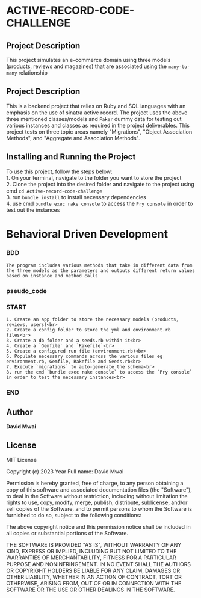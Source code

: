 # ACTIVE-RECORD-CODE-CHALLENGE

## Project Description 
This project simulates an e-commerce domain using three models (products, reviews and magazines) that are associated using the `many-to-many` relationship

## Project Description  
This is a backend project that relies on Ruby and SQL languages with an emphasis on the use of sinatra active record. The project uses the above three mentioned classes/models and `Faker` dummy data for testing out various instances and classes as required in the project deliverables. This project tests on three topic areas namely "Migrations", "Object Association Methods", and "Aggregate and Association Methods". 

## Installing and Running the Project
To use this project, follow the steps below:<br> 
    1. On your terminal, navigate to the folder you want to store the project<br>
    2. Clone the project into the desired folder and navigate to the project using cmd `cd Active-record-code-challenge`<br>
    3. run `bundle install` to install necessary dependencies<br> 
    4. use cmd `bundle exec rake console` to access the `Pry console` in order to test out the instances 

# Behavioral Driven Development 
### BDD 
    The program includes various methods that take in different data from the three models as the parameters and outputs different return values based on instance and method calls 
### pseudo_code 
### START 
    1. Create an app folder to store the necessary models (products, reviews, users)<br>
    2. Create a config folder to store the yml and environment.rb files<br>
    3. Create a db folder and a seeds.rb within it<br> 
    4. Create a `Gemfile` and `Rakefile`<br>
    5. Create a configured run file (environment.rb)<br>
    6. Populate necessary commands across the various files eg environment.rb, Gemfile, Rakefile and Seeds.rb<br>
    7. Execute `migrations` to auto-generate the schema<br>
    8. run the cmd `bundle exec rake console` to access the `Pry console` in order to test the necessary instances<br> 
### END

## Author 
**David Mwai**

## License 
MIT License

Copyright (c) 2023 Year Full name: David Mwai 

Permission is hereby granted, free of charge, to any person obtaining a copy of this software and associated documentation files (the "Software"), to deal in the Software without restriction, including without limitation the rights to use, copy, modify, merge, publish, distribute, sublicense, and/or sell copies of the Software, and to permit persons to whom the Software is furnished to do so, subject to the following conditions:

The above copyright notice and this permission notice shall be included in all copies or substantial portions of the Software.

THE SOFTWARE IS PROVIDED "AS IS", WITHOUT WARRANTY OF ANY KIND, EXPRESS OR IMPLIED, INCLUDING BUT NOT LIMITED TO THE WARRANTIES OF MERCHANTABILITY, FITNESS FOR A PARTICULAR PURPOSE AND NONINFRINGEMENT. IN NO EVENT SHALL THE AUTHORS OR COPYRIGHT HOLDERS BE LIABLE FOR ANY CLAIM, DAMAGES OR OTHER LIABILITY, WHETHER IN AN ACTION OF CONTRACT, TORT OR OTHERWISE, ARISING FROM, OUT OF OR IN CONNECTION WITH THE SOFTWARE OR THE USE OR OTHER DEALINGS IN THE SOFTWARE.

